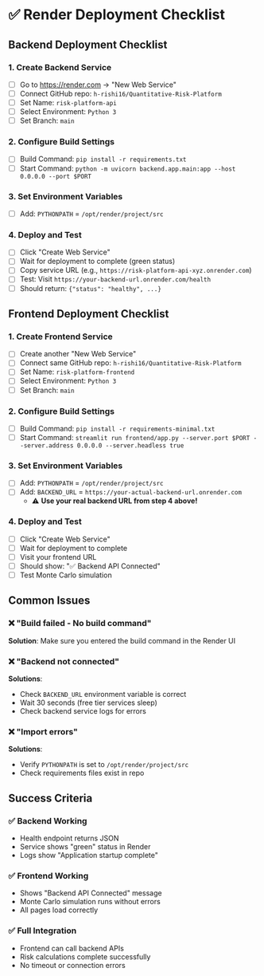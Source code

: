 # ✅ Render Deployment Checklist

## Backend Deployment Checklist

### 1. Create Backend Service
- [ ] Go to https://render.com → "New Web Service"
- [ ] Connect GitHub repo: `h-rishi16/Quantitative-Risk-Platform`
- [ ] Set Name: `risk-platform-api`
- [ ] Select Environment: `Python 3`
- [ ] Set Branch: `main`

### 2. Configure Build Settings
- [ ] Build Command: `pip install -r requirements.txt`
- [ ] Start Command: `python -m uvicorn backend.app.main:app --host 0.0.0.0 --port $PORT`

### 3. Set Environment Variables
- [ ] Add: `PYTHONPATH` = `/opt/render/project/src`

### 4. Deploy and Test
- [ ] Click "Create Web Service"
- [ ] Wait for deployment to complete (green status)
- [ ] Copy service URL (e.g., `https://risk-platform-api-xyz.onrender.com`)
- [ ] Test: Visit `https://your-backend-url.onrender.com/health`
- [ ] Should return: `{"status": "healthy", ...}`

## Frontend Deployment Checklist

### 1. Create Frontend Service
- [ ] Create another "New Web Service"
- [ ] Connect same GitHub repo: `h-rishi16/Quantitative-Risk-Platform`
- [ ] Set Name: `risk-platform-frontend`
- [ ] Select Environment: `Python 3`
- [ ] Set Branch: `main`

### 2. Configure Build Settings
- [ ] Build Command: `pip install -r requirements-minimal.txt`
- [ ] Start Command: `streamlit run frontend/app.py --server.port $PORT --server.address 0.0.0.0 --server.headless true`

### 3. Set Environment Variables
- [ ] Add: `PYTHONPATH` = `/opt/render/project/src`
- [ ] Add: `BACKEND_URL` = `https://your-actual-backend-url.onrender.com`
  - ⚠️ **Use your real backend URL from step 4 above!**

### 4. Deploy and Test
- [ ] Click "Create Web Service"
- [ ] Wait for deployment to complete
- [ ] Visit your frontend URL
- [ ] Should show: "✅ Backend API Connected"
- [ ] Test Monte Carlo simulation

## Common Issues

### ❌ "Build failed - No build command"
**Solution**: Make sure you entered the build command in the Render UI

### ❌ "Backend not connected"
**Solutions**:
- Check `BACKEND_URL` environment variable is correct
- Wait 30 seconds (free tier services sleep)
- Check backend service logs for errors

### ❌ "Import errors"
**Solutions**:
- Verify `PYTHONPATH` is set to `/opt/render/project/src`
- Check requirements files exist in repo

## Success Criteria

### ✅ Backend Working
- Health endpoint returns JSON
- Service shows "green" status in Render
- Logs show "Application startup complete"

### ✅ Frontend Working
- Shows "Backend API Connected" message
- Monte Carlo simulation runs without errors
- All pages load correctly

### ✅ Full Integration
- Frontend can call backend APIs
- Risk calculations complete successfully
- No timeout or connection errors